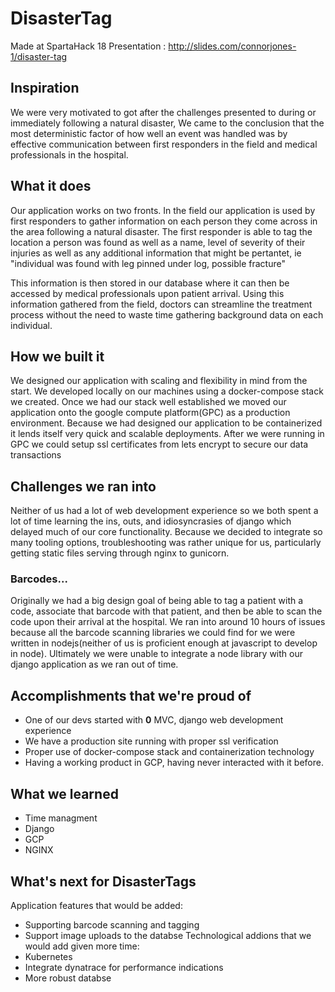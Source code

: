 DisasterTag
===========
Made at SpartaHack 18
Presentation : http://slides.com/connorjones-1/disaster-tag

## Inspiration
We were very motivated to got after the challenges presented to during or immediately following a natural disaster, We came to the conclusion that the most deterministic factor of how well an event was handled was  by effective communication between first responders in the field and medical professionals in the hospital. 

## What it does
Our application works on two fronts. In the field our application is used by first responders to gather information on each person they come across in the area following a natural disaster. The first responder is able to tag the location a person was found as well as a name, level of severity of their injuries as well as any additional information that might be pertantet, ie "individual was found with leg pinned under log, possible fracture"

This information is then stored in our database where it can then be accessed by medical professionals upon patient arrival. Using this information gathered from the field, doctors can streamline the treatment process without the need to waste time gathering background data on each individual. 

## How we built it
We designed our application with scaling and flexibility in mind from the start. We developed locally on our machines using a docker-compose stack we created. Once we had our stack well established we moved our application onto the google compute platform(GPC) as a production environment. Because we had designed our application to be containerized it lends itself very quick and scalable deployments. After we were running in GPC we could setup ssl certificates from lets encrypt to secure our data transactions

## Challenges we ran into
Neither of us had a lot of web development experience so we both spent a lot of time learning the ins, outs, and idiosyncrasies of django which delayed much of our core functionality. Because we decided to integrate so many tooling options, troubleshooting was rather unique for us, particularly getting static files serving through nginx to gunicorn. 
### Barcodes...
Originally we had a big design goal of being able to tag a patient with a code, associate that barcode with that patient, and then be able to scan the code upon their arrival at the hospital. We ran into around 10 hours of issues because all the barcode scanning libraries we could find for we were written in nodejs(neither of us is proficient enough at javascript to develop in node). Ultimately we were unable to integrate a node library with our django application as we ran out of time. 

## Accomplishments that we're proud of
- One of our devs started with **0** MVC, django web development experience
- We have a production site running with proper ssl verification
- Proper use of docker-compose stack and containerization technology
- Having a working product in GCP, having never interacted with it before.

## What we learned
- Time managment
- Django
- GCP
- NGINX

## What's next for DisasterTags
Application features that would be added:
- Supporting barcode scanning and tagging
- Support image uploads to the databse
Technological addions that we would add given more time:
- Kubernetes
- Integrate dynatrace for performance indications
- More robust databse
